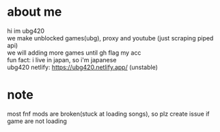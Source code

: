 # about me
hi im ubg420<br>
we make unblocked games(ubg), proxy and youtube (just scraping piped api)<br>
we will adding more games until gh flag my acc<br>
fun fact: i live in japan, so i'm japanese<br>
ubg420 netlify: https://ubg420.netlify.app/ (unstable)
# note
most fnf mods are broken(stuck at loading songs), so plz create issue if game are not loading
